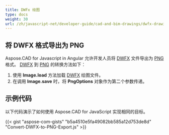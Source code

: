 ```yaml
---
title: DWFx 绘图
type: docs
weight: 30
url: /zh/javascript-net/developer-guide/cad-and-bim-drawings/dwfx-drawing/
---
```


## **将 DWFX 格式导出为 PNG**

Aspose.CAD for Javascript in Angular 允许开发人员将 [DWFX](https://docs.fileformat.com/cad/dwfx/) 文件导出为 [PNG](https://docs.fileformat.com/image/png/) 格式。
[DWFX](https://docs.fileformat.com/cad/dwfx/) 到 [PNG](https://docs.fileformat.com/image/png/) 的转换方法如下：

1. 使用 **Image.load** 方法加载 [DWFX](https://docs.fileformat.com/cad/dwfx/) 绘图文件。
1. 在调用 **Image.save** 时，将 **PngOptions** 对象作为第二个参数传递。

## 示例代码

以下代码演示了如何使用 Aspose.CAD for JavaScript 实现相同的目标。

{{< gist "aspose-com-gists" "b5a4510e5fa49082bb585a12d753de8d" "Convert-DWFX-to-PNG-Export.js" >}}
